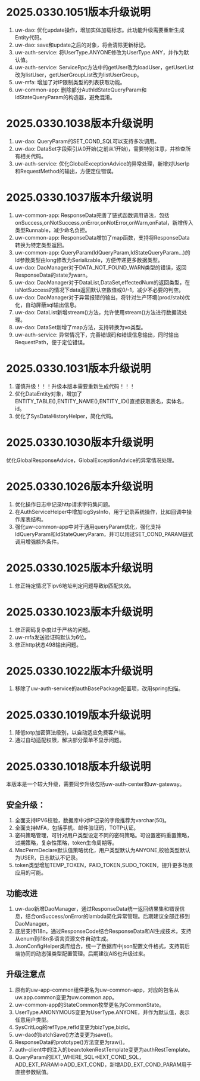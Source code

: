 # 2025.0330.1051版本升级说明
1. uw-dao: 优化update操作，增加实体加载标志。此功能升级需要重新生成Entity代码。
2. uw-dao: save和update之后的对象，将会清除更新标记。
3. uw-auth-service: 将UserType.ANYONE修改为UserType.ANY，并作为默认值。
4. uw-auth-service: ServiceRpc方法中的getUser改为loadUser，getUserList改为listUser，getUserGroupList改为listUserGroup。
5. uw-mfa: 增加了对IP限制类型的列表获取功能。
6. uw-common-app: 删除部分AuthIdStateQueryParam和IdStateQueryParam的构造器，避免混淆。

# 2025.0330.1038版本升级说明
1. uw-dao: QueryParam的SET_COND_SQL可以支持多次调用。
2. uw-dao: DataSet字段索引从0开始(之前从1开始)，需要特别注意，并检查所有相关代码。
3. uw-auth-service: 优化GlobalExceptionAdvice的异常处理，新增对UserIp和RequestMethod的输出，方便定位错误。

# 2025.0330.1037版本升级说明
1. uw-common-app: ResponseData完善了链式函数调用语法，包括onSuccess,onNotSuccess,onError,onNotError,onWarn,onFatal，新增传入类型Runnable，减少命名负担。
2. uw-common-app: ResponseData增加了map函数，支持将ResponseData转换为特定类型返回。
3. uw-common-app: QueryParam(IdQueryParam,IdStateQueryParam...)的Id参数类型由long修改为Serializable，方便传递更多数据类型。
4. uw-dao: DaoManager对于DATA_NOT_FOUND_WARN类型的错误，返回ResponseData的state为warn。
5. uw-dao: DaoManager对于DataList,DataSet,effectedNum的返回类型，在isNotSuccess的情况下data返回默认空数值或0/-1，减少不必要的判空。
6. uw-dao: DaoManager对于异常报错的输出，将针对生产环境(prod/stab)优化，自动屏蔽sql输出信息。
7. uw-dao: DataList新增stream()方法，允许使用stream()方法进行数据流处理。
8. uw-dao: DataSet新增了map方法，支持转换为vo类型。
9. uw-auth-service: 异常情况下，完善错误码和错误信息输出，同时输出RequestPath，便于定位错误。

# 2025.0330.1031版本升级说明
1. 谨慎升级！！！升级本版本需要重新生成代码！！！
2. 优化DataEntity对象，增加了ENTITY_TABLE(),ENTITY_NAME(),ENTITY_ID()直接获取表名，实体名，id。
3. 优化了SysDataHistoryHelper，简化代码。

# 2025.0330.1030版本升级说明
优化GlobalResponseAdvice，GlobalExceptionAdvice的异常情况处理。

# 2025.0330.1026版本升级说明
1. 优化操作日志中记录http请求字符集问题。
2. 在AuthServiceHelper中增加logSysInfo，用于记录系统操作，比如回调中操作库表结构。
3. 强化uw-common-app中对于通用queryParam优化，强化支持IdQueryParam和IdStateQueryParam，并可以用过SET_COND_PARAM链式调用增强额外条件。

# 2025.0330.1025版本升级说明
1. 修正特定情况下ipv6地址判定问题导致ip匹配失效。

# 2025.0330.1023版本升级说明
1. 修正密码复杂度过于严格的问题。
2. uw-mfa发送验证码默认为6位。
3. 修正http状态498输出问题。

# 2025.0330.1022版本升级说明
1. 移除了uw-auth-service的authBasePackage配置项，改用spring扫描。

# 2025.0330.1019版本升级说明
1. 降低totp加密算法级别，以自动适应免费客户端。
2. 通过自动适配权限，解决部分菜单不显示问题。

# 2025.0330.1018版本升级说明
本版本是一个较大升级，需要同步升级包括uw-auth-center和uw-gateway。

## 安全升级：
1. 全面支持IPV6校验，数据库中对IP记录的字段推荐为varchar(50)。
2. 全面支持MFA，包括手机、邮件验证码，TOTP认证。
3. 密码策略管理，可针对用户类型设定不同的密码策略。可设置密码重置策略，过期策略，复杂性策略，token生命周期等。
4. MscPermDeclare默认值策略优化，用户类型默认为ANYONE,校验类型默认为USER，日志默认不记录。
5. token类型增加TEMP_TOKEN，PAID_TOKEN,SUDO_TOKEN，提升更多场景应用的可能。

## 功能改进
1. uw-dao新增DaoManager，通过ResponseData统一返回结果集和错误信息，结合onSuccess/onError的lambda简化异常管理。后期建议全部迁移到DaoManager。
2. 底层支持i18n，通过ResponseCode结合ResponseData和AI生成技术，支持从enum到i18n多语言资源文件自动生成。
3. JsonConfigHelper类库组合，统一了数据库中json配置文件格式，支持前后端协同的动态强类型配置管理。后期建议AIS也升级过来。

## 升级注意点
1. 原有的uw-app-common组件更名为uw-common-app，对应的包名从uw.app.common变更为uw.common.app。
2. uw-common-app的StateCommon枚举更名为CommonState。
3. UserType.ANONYMOUS变更为UserType.ANYONE，并作为默认值，表示任意用户类型。
4. SysCritLog的refType,refId变更为bizType,bizId。
5. uw-dao的batchSave()方法变更为save()。
6. ResponseData的prototype()方法变更为raw()。
7. auth-client中的注入的bean:tokenRestTemplate变更为authRestTemplate。
8. QueryParam的EXT_WHERE_SQL=>EXT_COND_SQL，ADD_EXT_PARAM=>ADD_EXT_COND，新增ADD_EXT_COND_PARAM用于直接参数赋值。